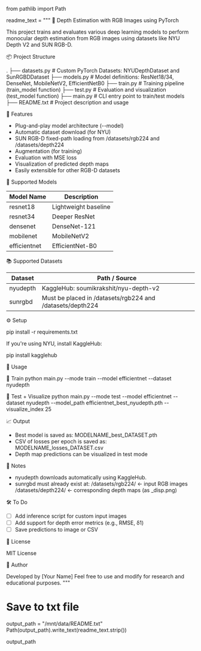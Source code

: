from pathlib import Path

readme_text = """
🧠 Depth Estimation with RGB Images using PyTorch

This project trains and evaluates various deep learning models to perform monocular depth estimation from RGB images using datasets like NYU Depth V2 and SUN RGB-D.

📦 Project Structure

.
├── datasets.py          # Custom PyTorch Datasets: NYUDepthDataset and SunRGBDDataset
├── models.py            # Model definitions: ResNet18/34, DenseNet, MobileNetV2, EfficientNetB0
├── train.py             # Training pipeline (train_model function)
├── test.py              # Evaluation and visualization (test_model function)
├── main.py              # CLI entry point to train/test models
├── README.txt           # Project description and usage

🚀 Features

- Plug-and-play model architecture (--model)
- Automatic dataset download (for NYU)
- SUN RGB-D fixed-path loading from /datasets/rgb224 and /datasets/depth224
- Augmentation (for training)
- Evaluation with MSE loss
- Visualization of predicted depth maps
- Easily extensible for other RGB-D datasets

🧠 Supported Models

Model Name     | Description
---------------|---------------------------
resnet18       | Lightweight baseline
resnet34       | Deeper ResNet
densenet       | DenseNet-121
mobilenet      | MobileNetV2
efficientnet   | EfficientNet-B0

📚 Supported Datasets

Dataset     | Path / Source
------------|-------------------------------------------------------------
nyudepth    | KaggleHub: soumikrakshit/nyu-depth-v2
sunrgbd     | Must be placed in /datasets/rgb224 and /datasets/depth224

⚙️ Setup

pip install -r requirements.txt

If you're using NYU, install KaggleHub:

pip install kagglehub

🏁 Usage

📌 Train
python main.py --mode train --model efficientnet --dataset nyudepth

📌 Test + Visualize
python main.py --mode test --model efficientnet --dataset nyudepth --model_path efficientnet_best_nyudepth.pth --visualize_index 25

📈 Output

- Best model is saved as: MODELNAME_best_DATASET.pth
- CSV of losses per epoch is saved as: MODELNAME_losses_DATASET.csv
- Depth map predictions can be visualized in test mode

📌 Notes

- nyudepth downloads automatically using KaggleHub.
- sunrgbd must already exist at:
  /datasets/rgb224/   ← input RGB images
  /datasets/depth224/ ← corresponding depth maps (as _disp.png)

🛠️ To Do

- [ ] Add inference script for custom input images
- [ ] Add support for depth error metrics (e.g., RMSE, δ1)
- [ ] Save predictions to image or CSV

📄 License

MIT License

🤖 Author

Developed by [Your Name]
Feel free to use and modify for research and educational purposes.
"""

# Save to txt file
output_path = "/mnt/data/README.txt"
Path(output_path).write_text(readme_text.strip())

output_path
